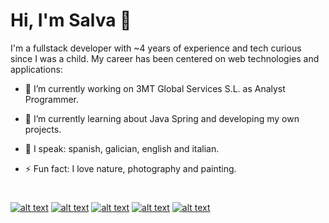 # Hi, I'm Salva 👋

I'm a fullstack developer with ~4 years of experience and tech curious since I was a child.
My career has been centered on web technologies and applications:

- 🔭 I’m currently working on 3MT Global Services S.L. as Analyst Programmer.

- 🌱 I’m currently learning about Java Spring and developing my own projects.

- :loudspeaker:	I speak: spanish, galician, english and italian.

- ⚡ Fun fact: I love nature, photography and painting.

#

[![alt text](https://img.shields.io/badge/-Web-000000?style=for-the-badge&logo=Vercel&logoColor=white "Website")](https://salvasm.dev/)
[![alt text](https://img.shields.io/badge/-Linkedin-0077B5?style=for-the-badge&logo=Linkedin&logoColor=white "Linkedin")](https://www.linkedin.com/in/salvasm/)
[![alt text](https://img.shields.io/badge/-Gmail-D14836?style=for-the-badge&logo=Gmail&logoColor=white "Gmail")](mailto:salvador.sanchez.mendez@gmail.com)
[![alt text](https://img.shields.io/badge/-Twitter-1DA1F2?style=for-the-badge&logo=Twitter&logoColor=white "Twitter")](https://www.twitter.com/_salvasm/)
[![alt text](https://img.shields.io/badge/-Instagram-C13584?style=for-the-badge&logo=Instagram&logoColor=white "Instagram")](https://www.instagram.com/salva_sm/)